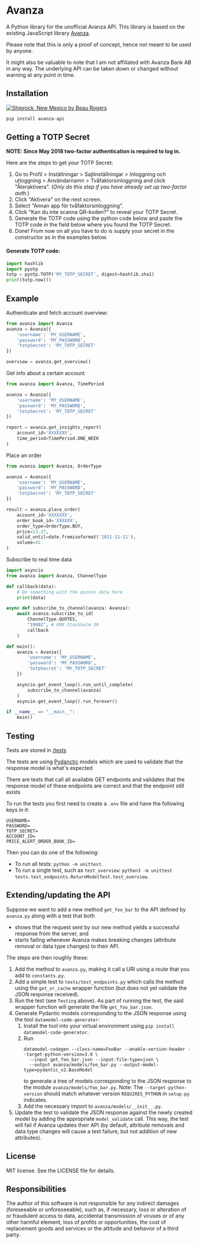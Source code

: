 # Avanza

A Python library for the unofficial Avanza API. This library is based on the existing JavaScript library [Avanza](https://github.com/fhqvst/avanza).

Please note that this is only a proof of concept, hence not meant to be used by anyone.

It might also be valuable to note that I am not affiliated with Avanza Bank AB in any way. The underlying API can be taken down or changed without warning at any point in time.

## Installation

[![](https://img.shields.io/pypi/v/avanza-api?style=flat-square&logo=pypi "Shiprock, New Mexico by Beau Rogers")](https://pypi.org/project/avanza-api/)

```python
pip install avanza-api
```

## Getting a TOTP Secret

**NOTE: Since May 2018 two-factor authentication is required to log in.**

Here are the steps to get your TOTP Secret:

1. Go to Profil > Inställningar > Sajtinställningar > Inloggning och utloggning > Användarnamn > Tvåfaktorsinloggning and click "Återaktivera". (_Only do this step if you have already set up two-factor auth._)
1. Click "Aktivera" on the next screen.
1. Select "Annan app för tvåfaktorsinloggning".
1. Click "Kan du inte scanna QR-koden?" to reveal your TOTP Secret.
1. Generate the TOTP code using the python code below and paste the TOTP code in the field below where you found the TOTP Secret.
1. Done! From now on all you have to do is supply your secret in the constructor as in the examples below.

#### Generate TOTP code:

```Python
import hashlib
import pyotp
totp = pyotp.TOTP('MY_TOTP_SECRET', digest=hashlib.sha1)
print(totp.now())
```

## Example

Authenticate and fetch account overview:

```python
from avanza import Avanza
avanza = Avanza({
    'username': 'MY_USERNAME',
    'password': 'MY_PASSWORD',
    'totpSecret': 'MY_TOTP_SECRET'
})

overview = avanza.get_overview()
```

Get info about a certain account

```python
from avanza import Avanza, TimePeriod

avanza = Avanza({
    'username': 'MY_USERNAME',
    'password': 'MY_PASSWORD',
    'totpSecret': 'MY_TOTP_SECRET'
})

report = avanza.get_insights_report(
    account_id='XXXXXXX',
    time_period=TimePeriod.ONE_WEEK
)
```

Place an order

```python
from avanza import Avanza, OrderType

avanza = Avanza({
    'username': 'MY_USERNAME',
    'password': 'MY_PASSWORD',
    'totpSecret': 'MY_TOTP_SECRET'
})

result = avanza.place_order(
    account_id='XXXXXXX',
    order_book_id='XXXXXX',
    order_type=OrderType.BUY,
    price=13.37,
    valid_until=date.fromisoformat('2011-11-11'),
    volume=42
)
```

Subscribe to real time data

```python
import asyncio
from avanza import Avanza, ChannelType

def callback(data):
    # Do something with the quotes data here
    print(data)

async def subscribe_to_channel(avanza: Avanza):
    await avanza.subscribe_to_id(
        ChannelType.QUOTES,
        "19002", # OMX Stockholm 30
        callback
    )

def main():
    avanza = Avanza({
        'username': 'MY_USERNAME',
        'password': 'MY_PASSWORD',
        'totpSecret': 'MY_TOTP_SECRET'
    })

    asyncio.get_event_loop().run_until_complete(
        subscribe_to_channel(avanza)
    )
    asyncio.get_event_loop().run_forever()

if __name__ == "__main__":
    main()
```

## Testing

Tests are stored in [/tests](https://github.com/Qluxzz/avanza/tree/master/tests)

The tests are using [Pydanctic](https://github.com/pydantic/pydantic) models which are used to validate that the response model is what's expected

There are tests that call all available GET endpoints and validates that the response model of these endpoints are correct and that the endpoint still exists

To run the tests you first need to create a `.env` file and have the following keys in it:

```
USERNAME=
PASSWORD=
TOTP_SECRET=
ACCOUNT_ID=
PRICE_ALERT_ORDER_BOOK_ID=
```

Then you can do one of the following:
- To run all tests: `python -m unittest`.
- To run a single test, such as `test_overview`: `python3 -m unittest tests.test_endpoints.ReturnModelTest.test_overview`.

## Extending/updating the API

Suppose we want to add a new method `get_foo_bar` to the API defined by `avanza.py` along with a test that both
- shows that the request sent by our new method yields a successful response from the server, and
- starts failing whenever Avanza makes breaking changes (attribute removal or data type changes) to their API.

The steps are then roughly these:

1. Add the method to `avanza.py`, making it call a URI using a route that you add to `constants.py`.
1. Add a simple test to `tests/test_endpoints.py` which calls the method using the `get_or_cache`
   wrapper function (but does not yet validate the JSON response received).
1. Run the test (see `Testing` above). As part of running the test, the said wrapper function will generate the file `get_foo_bar.json`.
1. Generate Pydantic models corresponding to the JSON response using the tool `datamodel-code-generator`:
   1. Install the tool into your virtual environment using `pip install datamodel-code-generator`.
   1. Run
      ```
      datamodel-codegen --class-name=FooBar --enable-version-header --target-python-version=3.9 \
        --input get_foo_bar.json --input-file-type=json \
        --output avanza/models/foo_bar.py --output-model-type=pydantic_v2.BaseModel
      ```
      to generate a tree of models corresponding to the JSON response to the module
      `avanza/models/foo_bar.py`. Note: The `--target-python-version` should match whatever
      version `REQUIRES_PYTHON` in `setup.py` indicates.
   1. Add the necessary import to `avanza/models/__init__.py`.
1. Update the test to validate the JSON response against the newly created model by adding the
   appropriate `model_validate` call. This way, the test will fail if Avanza updates their API (by default,
   attribute removals and data type changes will cause a test failure, but not addition of new attributes).

## License

MIT license. See the LICENSE file for details.

## Responsibilities

The author of this software is not responsible for any indirect damages (foreseeable or unforeseeable), such as, if necessary, loss or alteration of or fraudulent access to data, accidental transmission of viruses or of any other harmful element, loss of profits or opportunities, the cost of replacement goods and services or the attitude and behavior of a third party.
